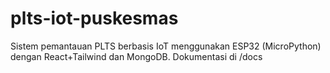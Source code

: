 # plts-iot-puskesmas
Sistem pemantauan PLTS berbasis IoT menggunakan ESP32 (MicroPython) dengan React+Tailwind dan MongoDB. Dokumentasi di /docs
